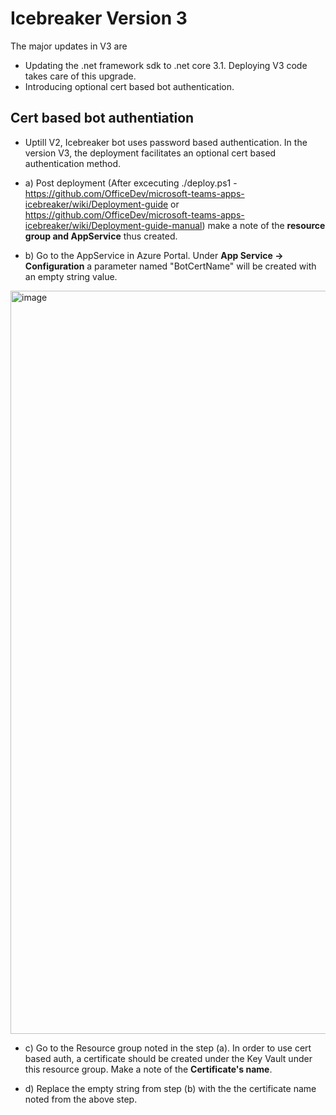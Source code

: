 # Icebreaker Version 3

The major updates in V3 are 
- Updating the .net framework sdk to .net core 3.1. Deploying V3 code takes care of this upgrade.
- Introducing optional cert based bot authentication.

## Cert based bot authentiation
- Uptill V2, Icebreaker bot uses password based authentication. In the version V3, the deployment facilitates an optional cert based authentication method. 


- a) Post deployment (After excecuting ./deploy.ps1 - https://github.com/OfficeDev/microsoft-teams-apps-icebreaker/wiki/Deployment-guide or https://github.com/OfficeDev/microsoft-teams-apps-icebreaker/wiki/Deployment-guide-manual) make a note of the **resource group and AppService** thus created. 

- b) Go to the AppService in Azure Portal. Under **App Service -> Configuration** a parameter named "BotCertName" will be created with an empty string value.

<img width="1189" alt="image" src="https://user-images.githubusercontent.com/86118493/144939129-9736b2b1-dc64-4f3c-801c-4ed2338b64b3.png">

- c) Go to the Resource group noted in the step (a). In order to use cert based auth, a certificate should be created under the Key Vault under this resource group. Make a note of the **Certificate's name**.

- d) Replace the empty string from step (b) with the the certificate name noted from the above step.
